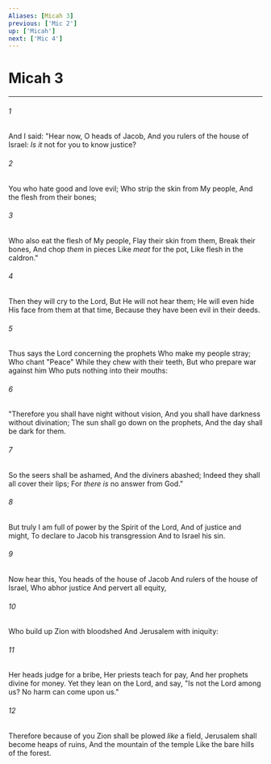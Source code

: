 ```yaml
---
Aliases: [Micah 3]
previous: ['Mic 2']
up: ['Micah']
next: ['Mic 4']
---
```

# Micah 3

***


###### 1 
And I said: "Hear now, O heads of Jacob, And you rulers of the house of Israel: _Is it_ not for you to know justice? 

###### 2 
You who hate good and love evil; Who strip the skin from My people, And the flesh from their bones; 

###### 3 
Who also eat the flesh of My people, Flay their skin from them, Break their bones, And chop _them_ in pieces Like _meat_ for the pot, Like flesh in the caldron." 

###### 4 
Then they will cry to the Lord, But He will not hear them; He will even hide His face from them at that time, Because they have been evil in their deeds. 

###### 5 
Thus says the Lord concerning the prophets Who make my people stray; Who chant "Peace" While they chew with their teeth, But who prepare war against him Who puts nothing into their mouths: 

###### 6 
"Therefore you shall have night without vision, And you shall have darkness without divination; The sun shall go down on the prophets, And the day shall be dark for them. 

###### 7 
So the seers shall be ashamed, And the diviners abashed; Indeed they shall all cover their lips; For _there is_ no answer from God." 

###### 8 
But truly I am full of power by the Spirit of the Lord, And of justice and might, To declare to Jacob his transgression And to Israel his sin. 

###### 9 
Now hear this, You heads of the house of Jacob And rulers of the house of Israel, Who abhor justice And pervert all equity, 

###### 10 
Who build up Zion with bloodshed And Jerusalem with iniquity: 

###### 11 
Her heads judge for a bribe, Her priests teach for pay, And her prophets divine for money. Yet they lean on the Lord, and say, "Is not the Lord among us? No harm can come upon us." 

###### 12 
Therefore because of you Zion shall be plowed _like_ a field, Jerusalem shall become heaps of ruins, And the mountain of the temple Like the bare hills of the forest.
